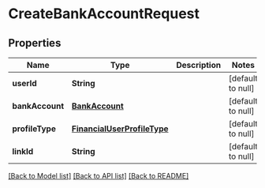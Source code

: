# CreateBankAccountRequest
## Properties

| Name | Type | Description | Notes |
|------------ | ------------- | ------------- | -------------|
| **userId** | **String** |  | [default to null] |
| **bankAccount** | [**BankAccount**](BankAccount.md) |  | [default to null] |
| **profileType** | [**FinancialUserProfileType**](FinancialUserProfileType.md) |  | [default to null] |
| **linkId** | **String** |  | [default to null] |

[[Back to Model list]](../README.md#documentation-for-models) [[Back to API list]](../README.md#documentation-for-api-endpoints) [[Back to README]](../README.md)

